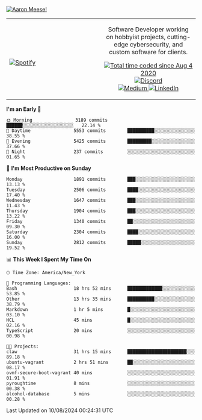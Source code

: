 [![Aaron Meese!](https://user-images.githubusercontent.com/17814535/88975338-a2aabf00-d27f-11ea-963f-8a19608716b4.png)](https://github.com/ajmeese7/readme-ascii "README ASCII")

<!-- Modified from project here: https://github.com/novatorem/novatorem -->
<table width="100%">
  <tr>
  <td width="50%">

&nbsp; <br> [![Spotify](https://ajmeese7.vercel.app/api/spotify)](https://open.spotify.com/user/ajmeese)

  </td>
  <td width="50%">
    <p align="center">
    Software Developer working on hobbyist projects, cutting-edge cybersecurity, and custom software for clients.
    </p>
    <p align="center">
      <a href="https://wakatime.com/@f726891d-3b02-46cd-9b60-e8c59f9e2b14">
        <img src="https://wakatime.com/badge/user/f726891d-3b02-46cd-9b60-e8c59f9e2b14.svg" alt="Total time coded since Aug 4 2020" title="WakaTime" />
      </a>
      <a href="http://link.aaronmeese.com/discord">
        <img src="https://img.shields.io/badge/discord-ajmeese7%234835-369?style=flat-square&logo=discord&logoColor=white&color=purple" alt="Discord" title="Discord">
      </a>
      <br />
      <a href="https://link.aaronmeese.com/medium">
        <img src="https://img.shields.io/badge/medium-ajmeese7-1DB954?style=flat-square&logo=medium&logoColor=white" alt="Medium" title="Medium">
      </a>
      <a href="https://link.aaronmeese.com/linkedin">
        <img src="https://img.shields.io/badge/linkedIn-aaronmeese-1DB954?style=flat-square&logo=linkedin&logoColor=white&color=blue" alt="LinkedIn" title="LinkedIn">
      </a>
    </p>
  </td>

</table>

[//]: <> (The `&nbsp;` is to have Aphelion take up more space)

<!--START_SECTION:waka-->
**I'm an Early 🐤** 

```text
🌞 Morning                3189 commits        ██████░░░░░░░░░░░░░░░░░░░   22.14 % 
🌆 Daytime                5553 commits        ██████████░░░░░░░░░░░░░░░   38.55 % 
🌃 Evening                5425 commits        █████████░░░░░░░░░░░░░░░░   37.66 % 
🌙 Night                  237 commits         ░░░░░░░░░░░░░░░░░░░░░░░░░   01.65 % 
```
📅 **I'm Most Productive on Sunday** 

```text
Monday                   1891 commits        ███░░░░░░░░░░░░░░░░░░░░░░   13.13 % 
Tuesday                  2506 commits        ████░░░░░░░░░░░░░░░░░░░░░   17.40 % 
Wednesday                1647 commits        ███░░░░░░░░░░░░░░░░░░░░░░   11.43 % 
Thursday                 1904 commits        ███░░░░░░░░░░░░░░░░░░░░░░   13.22 % 
Friday                   1340 commits        ██░░░░░░░░░░░░░░░░░░░░░░░   09.30 % 
Saturday                 2304 commits        ████░░░░░░░░░░░░░░░░░░░░░   16.00 % 
Sunday                   2812 commits        █████░░░░░░░░░░░░░░░░░░░░   19.52 % 
```


📊 **This Week I Spent My Time On** 

```text
🕑︎ Time Zone: America/New_York

💬 Programming Languages: 
Bash                     18 hrs 52 mins      █████████████░░░░░░░░░░░░   53.85 % 
Other                    13 hrs 35 mins      ██████████░░░░░░░░░░░░░░░   38.79 % 
Markdown                 1 hr 5 mins         █░░░░░░░░░░░░░░░░░░░░░░░░   03.10 % 
HCL                      45 mins             █░░░░░░░░░░░░░░░░░░░░░░░░   02.16 % 
TypeScript               20 mins             ░░░░░░░░░░░░░░░░░░░░░░░░░   00.98 % 

🐱‍💻 Projects: 
claw                     31 hrs 15 mins      ██████████████████████░░░   89.18 % 
ubuntu-vagrant           2 hrs 51 mins       ██░░░░░░░░░░░░░░░░░░░░░░░   08.17 % 
ovmf-secure-boot-vagrant 40 mins             ░░░░░░░░░░░░░░░░░░░░░░░░░   01.91 % 
pyroughtime              8 mins              ░░░░░░░░░░░░░░░░░░░░░░░░░   00.38 % 
alcohol-database         5 mins              ░░░░░░░░░░░░░░░░░░░░░░░░░   00.28 % 
```


 Last Updated on 10/08/2024 00:24:31 UTC
<!--END_SECTION:waka-->

